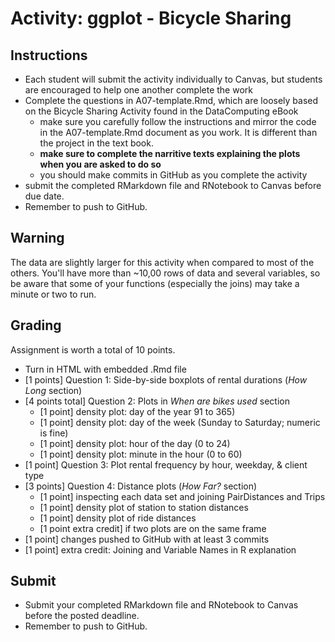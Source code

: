 # Activity: ggplot - Bicycle Sharing

## Instructions 

- Each student will submit the activity individually to Canvas, but students are encouraged to help one another complete the work
- Complete the questions in A07-template.Rmd, which are loosely based on the Bicycle Sharing Activity found in the DataComputing eBook
    - make sure you carefully follow the instructions and mirror the code in the A07-template.Rmd document as you work. It is different than the project in the text book.
    - **make sure to complete the narritive texts explaining the plots when you are asked to do so**
    - you should make commits in GitHub as you complete the activity
- submit the completed RMarkdown file and RNotebook to Canvas before due date.
- Remember to push to GitHub.

## Warning

The data are slightly larger for this activity when compared to most of the others.  You'll have more than ~10,00 rows of data and several variables, so be aware that some of your functions (especially the joins) may take a minute or two to run. 

## Grading


Assignment is worth a total of 10 points.

- Turn in HTML with embedded .Rmd file 
- [1 points] Question 1: Side-by-side boxplots of rental durations (*How Long* section)
- [4 points total] Question 2: Plots in *When are bikes used* section
    - [1 point] density plot: day of the year 91 to 365)
    - [1 point] density plot: day of the week (Sunday to Saturday; numeric is fine)
    - [1 point] density plot: hour of the day (0 to 24)
    - [1 point] density plot: minute in the hour (0 to 60)
- [1 point] Question 3: Plot rental frequency by hour, weekday, & client type
- [3 points] Question 4: Distance plots (*How Far?* section)
    - [1 point] inspecting each data set and joining PairDistances and Trips 
    - [1 point] density plot of station to station distances
    - [1 point] density plot of ride distances
    - [1 point extra credit] if two plots are on the same frame
- [1 point] changes pushed to GitHub with at least 3 commits
- [1 point] extra credit: Joining and Variable Names in R explanation


## Submit

- Submit your completed RMarkdown file and RNotebook to Canvas before the posted deadline. 
- Remember to push to GitHub. 